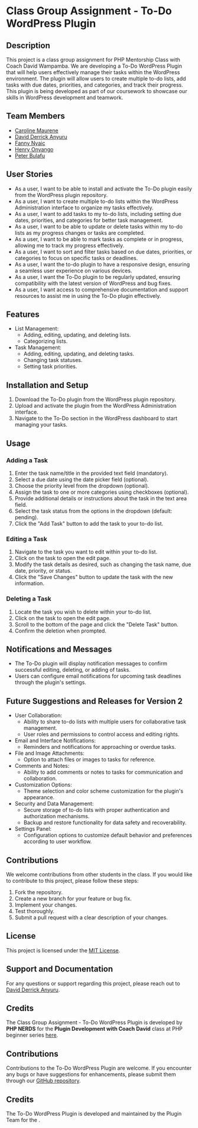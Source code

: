 # Class Group Assignment - To-Do WordPress Plugin

## Description
This project is a class group assignment for PHP Mentorship Class with Coach David Wampamba. 
We are developing a To-Do WordPress Plugin that will help users effectively manage their tasks within the WordPress environment. 
The plugin will allow users to create multiple to-do lists, add tasks with due dates, priorities, and categories, and track their progress. This plugin is being developed as part of our coursework to showcase our skills in WordPress development and teamwork.

## Team Members
- [Caroline Maurene](https://github.com/Jadamoureen)
- [David Derrick Anyuru](https://github.com/ANYURU)
- [Fanny Nyaic](https://github.com/Nyayic)
- [Henry Onyango](https://github.com/member2)
- [Peter Bulafu](https://github.com/techlogug)

## User Stories
- As a user, I want to be able to install and activate the To-Do plugin easily from the WordPress plugin repository.
- As a user, I want to create multiple to-do lists within the WordPress Administration interface to organize my tasks effectively.
- As a user, I want to add tasks to my to-do lists, including setting due dates, priorities, and categories for better task management.
- As a user, I want to be able to update or delete tasks within my to-do lists as my progress changes or tasks are completed.
- As a user, I want to be able to mark tasks as complete or in progress, allowing me to track my progress effectively.
- As a user, I want to sort and filter tasks based on due dates, priorities, or categories to focus on specific tasks or deadlines.
- As a user, I want the to-do plugin to have a responsive design, ensuring a seamless user experience on various devices.
- As a user, I want the To-Do plugin to be regularly updated, ensuring compatibility with the latest version of WordPress and bug fixes.
- As a user, I want access to comprehensive documentation and support resources to assist me in using the To-Do plugin effectively.

## Features
- List Management:
  - Adding, editing, updating, and deleting lists.
  - Categorizing lists.
- Task Management:
  - Adding, editing, updating, and deleting tasks.
  - Changing task statuses.
  - Setting task priorities.

## Installation and Setup
1. Download the To-Do plugin from the WordPress plugin repository.
2. Upload and activate the plugin from the WordPress Administration interface.
3. Navigate to the To-Do section in the WordPress dashboard to start managing your tasks.

## Usage
### Adding a Task
1. Enter the task name/title in the provided text field (mandatory).
2. Select a due date using the date picker field (optional).
3. Choose the priority level from the dropdown (optional).
4. Assign the task to one or more categories using checkboxes (optional).
5. Provide additional details or instructions about the task in the text area field.
6. Select the task status from the options in the dropdown (default: pending).
7. Click the "Add Task" button to add the task to your to-do list.

### Editing a Task
1. Navigate to the task you want to edit within your to-do list.
2. Click on the task to open the edit page.
3. Modify the task details as desired, such as changing the task name, due date, priority, or status.
4. Click the "Save Changes" button to update the task with the new information.

### Deleting a Task
1. Locate the task you wish to delete within your to-do list.
2. Click on the task to open the edit page.
3. Scroll to the bottom of the page and click the "Delete Task" button.
4. Confirm the deletion when prompted.

## Notifications and Messages
- The To-Do plugin will display notification messages to confirm successful editing, deleting, or adding of tasks.
- Users can configure email notifications for upcoming task deadlines through the plugin's settings.

## Future Suggestions and Releases for Version 2
- User Collaboration:
  - Ability to share to-do lists with multiple users for collaborative task management.
  - User roles and permissions to control access and editing rights.
- Email and Interface Notifications:
  - Reminders and notifications for approaching or overdue tasks.
- File and Image Attachments:
  - Option to attach files or images to tasks for reference.
- Comments and Notes:
  - Ability to add comments or notes to tasks for communication and collaboration.
- Customization Options:
  - Theme selection and color scheme customization for the plugin's appearance.
- Security and Data Management:
  - Secure storage of to-do lists with proper authentication and authorization mechanisms.
  - Backup and restore functionality for data safety and recoverability.
- Settings Panel:
  - Configuration options to customize default behavior and preferences according to user workflow.

## Contributions
We welcome contributions from other students in the class. If you would like to contribute to this project, please follow these steps:
1. Fork the repository.
2. Create a new branch for your feature or bug fix.
3. Implement your changes.
4. Test thoroughly.
5. Submit a pull request with a clear description of your changes.

## License
This project is licensed under the [MIT License](https://opensource.org/licenses/MIT).

## Support and Documentation
For any questions or support regarding this project, please reach out to [David Derrick Anyuru](mailto:daviedoves12@gmail.com).

## Credits
The Class Group Assignment - To-Do WordPress Plugin is developed by **PHP NERDS** for the **Plugin Development with Coach David** class at PHP beginner series [here](https://www.youtube.com/results?search_query=david+wampamba).

## Contributions
Contributions to the To-Do WordPress Plugin are welcome. If you encounter any bugs or have suggestions for enhancements, please submit them through our [GitHub repository](https://github.com/techlogug/To-do-WordPress-plugin).

## Credits
The To-Do WordPress Plugin is developed and maintained by the Plugin Team for the .
